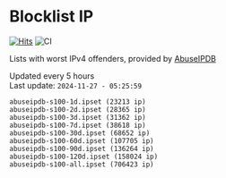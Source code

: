 # Blocklist IP

[![Hits](https://hits.seeyoufarm.com/api/count/incr/badge.svg?url=https%3A%2F%2Fgithub.com%2Fborestad%2Fblocklist-ip%2F&count_bg=%2379C83D&title_bg=%23555555&icon=&icon_color=%23E7E7E7&title=hits&edge_flat=false)](https://hits.seeyoufarm.com)  ![CI](https://img.shields.io/github/workflow/status/borestad/blocklist-ip/CI?style=flat-square)

Lists with worst IPv4 offenders, provided by [AbuseIPDB](https://www.abuseipdb.com/)

<!-- FOOTER-PLACEHOLDER -->
Updated every 5 hours<br>
Last update: `2024-11-27 - 05:25:59`
```
abuseipdb-s100-1d.ipset (23213 ip)
abuseipdb-s100-2d.ipset (28365 ip)
abuseipdb-s100-3d.ipset (31362 ip)
abuseipdb-s100-7d.ipset (38618 ip)
abuseipdb-s100-30d.ipset (68652 ip)
abuseipdb-s100-60d.ipset (107705 ip)
abuseipdb-s100-90d.ipset (136264 ip)
abuseipdb-s100-120d.ipset (158024 ip)
abuseipdb-s100-all.ipset (706423 ip)
```
